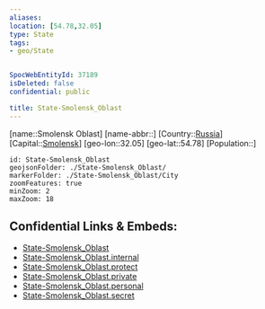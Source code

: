 ```yaml
---
aliases: 
location: [54.78,32.05]
type: State
tags:
- geo/State


SpocWebEntityId: 37189
isDeleted: false
confidential: public

title: State-Smolensk_Oblast
---
```

[name::Smolensk Oblast]
[name-abbr::]
[Country::[Russia](geo/Continent/Europe/Russia.md)]
[Capital::[Smolensk](geo/Continent/Europe/Russia/City/Smolensk.md)]
[geo-lon::32.05]
[geo-lat::54.78]
[Population::]



```leaflet
id: State-Smolensk_Oblast
geojsonFolder: ./State-Smolensk_Oblast/
markerFolder: ./State-Smolensk_Oblast/City
zoomFeatures: true 
minZoom: 2 
maxZoom: 18
```


## Confidential Links & Embeds: 
- [State-Smolensk_Oblast](../../../../../../_public/geo/Continent/Europe/Russia/State/State-Smolensk_Oblast.md) 
- [State-Smolensk_Oblast.internal](../../../../../../_internal/geo/Continent/Europe/Russia/State/State-Smolensk_Oblast.internal.md) 
- [State-Smolensk_Oblast.protect](../../../../../../_protect/geo/Continent/Europe/Russia/State/State-Smolensk_Oblast.protect.md) 
- [State-Smolensk_Oblast.private](../../../../../../_private/geo/Continent/Europe/Russia/State/State-Smolensk_Oblast.private.md) 
- [State-Smolensk_Oblast.personal](../../../../../../_personal/geo/Continent/Europe/Russia/State/State-Smolensk_Oblast.personal.md) 
- [State-Smolensk_Oblast.secret](../../../../../../_secret/geo/Continent/Europe/Russia/State/State-Smolensk_Oblast.secret.md) 
